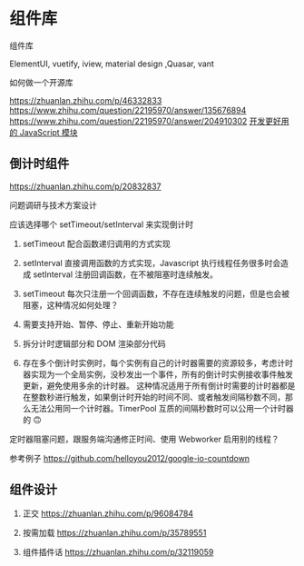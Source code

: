 # 组件库

组件库

ElementUI, vuetify, iview, material design ,Quasar, vant

如何做一个开源库

https://zhuanlan.zhihu.com/p/46332833
https://www.zhihu.com/question/22195970/answer/135676894
https://www.zhihu.com/question/22195970/answer/204910302
[开发更好用的 JavaScript 模块](https://zhuanlan.zhihu.com/p/31499310)

## 倒计时组件

https://zhuanlan.zhihu.com/p/20832837

问题调研与技术方案设计

应该选择哪个 setTimeout/setInterval 来实现倒计时

1. setTimeout 配合函数递归调用的方式实现
1. setInterval 直接调用函数的方式实现，Javascript 执行线程任务很多时会造成 setInterval 注册回调函数，在不被阻塞时连续触发。
1. setTimeout 每次只注册一个回调函数，不存在连续触发的问题，但是也会被阻塞，这种情况如何处理？

1. 需要支持开始、暂停、停止、重新开始功能
1. 拆分计时逻辑部分和 DOM 渲染部分代码
1. 存在多个倒计时实例时，每个实例有自己的计时器需要的资源较多，考虑计时器实现为一个全局实例，没秒发出一个事件，所有的倒计时实例接收事件触发更新，避免使用多余的计时器。
   这种情况适用于所有倒计时需要的计时器都是在整数秒进行触发，如果倒计时开始的时间不同、或者触发间隔秒数不同，那么无法公用同一个计时器。TimerPool 互质的间隔秒数时可以公用一个计时器的 :upside_down_face:

定时器阻塞问题，跟服务端沟通修正时间、使用 Webworker 启用别的线程？

参考例子 https://github.com/helloyou2012/google-io-countdown

## 组件设计

1. 正交 https://zhuanlan.zhihu.com/p/96084784

1. 按需加载 https://zhuanlan.zhihu.com/p/35789551

1. 组件插件话 https://zhuanlan.zhihu.com/p/32119059
